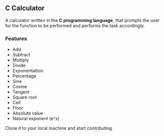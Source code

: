 ## C Calculator

A calculator written in the **C programming language**, that prompts the user for the function to be performed and performs the task accordingly.

### Features

-   Add
-   Subtract
-   Multiply
-   Divide
-   Exponentiation
-   Percentage
-   Sine
-   Cosine
-   Tangent
-   Square root
-   Ceil
-   Floor
-   Absolute value
-   Natural exponent (e^x)

Clone it to your local machine and start contributing.
